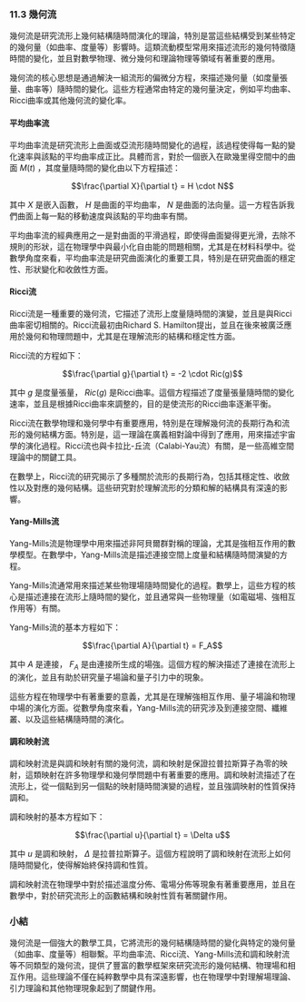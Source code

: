 ### 11.3 幾何流

幾何流是研究流形上幾何結構隨時間演化的理論，特別是當這些結構受到某些特定的幾何量（如曲率、度量等）影響時。這類流動模型常用來描述流形的幾何特徵隨時間的變化，並且對數學物理、微分幾何和理論物理等領域有著重要的應用。

幾何流的核心思想是通過解決一組流形的偏微分方程，來描述幾何量（如度量張量、曲率等）隨時間的變化。這些方程通常由特定的幾何量決定，例如平均曲率、Ricci曲率或其他幾何流的變化率。

#### 平均曲率流

平均曲率流是研究流形上曲面或亞流形隨時間變化的過程，該過程使得每一點的變化速率與該點的平均曲率成正比。具體而言，對於一個嵌入在歐幾里得空間中的曲面  $`M(t)`$ ，其度量隨時間的變化由以下方程描述：


```math
\frac{\partial X}{\partial t} = H \cdot N
```


其中  $`X`$  是嵌入函數， $`H`$  是曲面的平均曲率， $`N`$  是曲面的法向量。這一方程告訴我們曲面上每一點的移動速度與該點的平均曲率有關。

平均曲率流的經典應用之一是對曲面的平滑過程，即使得曲面變得更光滑，去除不規則的形狀，這在物理學中與最小化自由能的問題相關，尤其是在材料科學中。從數學角度來看，平均曲率流是研究曲面演化的重要工具，特別是在研究曲面的穩定性、形狀變化和收斂性方面。

#### Ricci流

Ricci流是一種重要的幾何流，它描述了流形上度量隨時間的演變，並且是與Ricci曲率密切相關的。Ricci流最初由Richard S. Hamilton提出，並且在後來被廣泛應用於幾何和物理問題中，尤其是在理解流形的結構和穩定性方面。

Ricci流的方程如下：


```math
\frac{\partial g}{\partial t} = -2 \cdot Ric(g)
```


其中  $`g`$  是度量張量， $`Ric(g)`$  是Ricci曲率。這個方程描述了度量張量隨時間的變化速率，並且是根據Ricci曲率來調整的，目的是使流形的Ricci曲率逐漸平衡。

Ricci流在數學物理和幾何學中有重要應用，特別是在理解幾何流的長期行為和流形的幾何結構方面。特別是，這一理論在廣義相對論中得到了應用，用來描述宇宙學的演化過程。Ricci流也與卡拉比-丘流（Calabi-Yau流）有關，是一些高維空間理論中的關鍵工具。

在數學上，Ricci流的研究揭示了多種關於流形的長期行為，包括其穩定性、收斂性以及對應的幾何結構。這些研究對於理解流形的分類和解的結構具有深遠的影響。

#### Yang-Mills流

Yang-Mills流是物理學中用來描述非阿貝爾群對稱的理論，尤其是強相互作用的數學模型。在數學中，Yang-Mills流是描述連接空間上度量和結構隨時間演變的方程。

Yang-Mills流通常用來描述某些物理場隨時間變化的過程。數學上，這些方程的核心是描述連接在流形上隨時間的變化，並且通常與一些物理量（如電磁場、強相互作用等）有關。

Yang-Mills流的基本方程如下：


```math
\frac{\partial A}{\partial t} = F_A
```


其中  $`A`$  是連接， $`F_A`$  是由連接所生成的場強。這個方程的解決描述了連接在流形上的演化，並且有助於研究量子場論和量子引力中的現象。

這些方程在物理學中有著重要的意義，尤其是在理解強相互作用、量子場論和物理中場的演化方面。從數學角度來看，Yang-Mills流的研究涉及到連接空間、纖維叢、以及這些結構隨時間的演化。

#### 調和映射流

調和映射流是與調和映射有關的幾何流，調和映射是保證拉普拉斯算子為零的映射，這類映射在許多物理學和幾何學問題中有著重要的應用。調和映射流描述了在流形上，從一個點到另一個點的映射隨時間演變的過程，並且強調映射的性質保持調和。

調和映射的基本方程如下：


```math
\frac{\partial u}{\partial t} = \Delta u
```


其中  $`u`$  是調和映射， $`\Delta`$  是拉普拉斯算子。這個方程說明了調和映射在流形上如何隨時間變化，使得解始終保持調和性質。

調和映射流在物理學中對於描述溫度分佈、電場分佈等現象有著重要應用，並且在數學中，對於研究流形上的函數結構和映射性質有著關鍵作用。

### 小結

幾何流是一個強大的數學工具，它將流形的幾何結構隨時間的變化與特定的幾何量（如曲率、度量等）相聯繫。平均曲率流、Ricci流、Yang-Mills流和調和映射流等不同類型的幾何流，提供了豐富的數學框架來研究流形的幾何結構、物理場和相互作用。這些理論不僅在純粹數學中具有深遠影響，也在物理學中對理解場理論、引力理論和其他物理現象起到了關鍵作用。